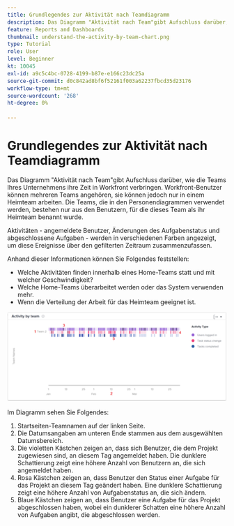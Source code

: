 ```yaml
---
title: Grundlegendes zur Aktivität nach Teamdiagramm
description: Das Diagramm "Aktivität nach Team"gibt Aufschluss darüber, wie die Teams Ihres Unternehmens ihre Zeit in Workfront verbringen.
feature: Reports and Dashboards
thumbnail: understand-the-activity-by-team-chart.png
type: Tutorial
role: User
level: Beginner
kt: 10045
exl-id: a9c5c4bc-0728-4199-b87e-e166c23dc25a
source-git-commit: d0c842ad8bf6f52161f003a62237fbcd35d23176
workflow-type: tm+mt
source-wordcount: '268'
ht-degree: 0%

---
```


# Grundlegendes zur Aktivität nach Teamdiagramm

Das Diagramm &quot;Aktivität nach Team&quot;gibt Aufschluss darüber, wie die Teams Ihres Unternehmens ihre Zeit in Workfront verbringen. Workfront-Benutzer können mehreren Teams angehören, sie können jedoch nur in einem Heimteam arbeiten. Die Teams, die in den Personendiagrammen verwendet werden, bestehen nur aus den Benutzern, für die dieses Team als ihr Heimteam benannt wurde.

Aktivitäten - angemeldete Benutzer, Änderungen des Aufgabenstatus und abgeschlossene Aufgaben - werden in verschiedenen Farben angezeigt, um diese Ereignisse über den gefilterten Zeitraum zusammenzufassen.

Anhand dieser Informationen können Sie Folgendes feststellen:

* Welche Aktivitäten finden innerhalb eines Home-Teams statt und mit welcher Geschwindigkeit?
* Welche Home-Teams überarbeitet werden oder das System verwenden mehr.
* Wenn die Verteilung der Arbeit für das Heimteam geeignet ist.

![Ein Bild, das eine Aktivität nach Teamdiagramm mit Zahlen zu den unten beschriebenen Bereichen anzeigt](assets/section-3-1.png)

Im Diagramm sehen Sie Folgendes:

1. Startseiten-Teamnamen auf der linken Seite.
1. Die Datumsangaben am unteren Ende stammen aus dem ausgewählten Datumsbereich.
1. Die violetten Kästchen zeigen an, dass sich Benutzer, die dem Projekt zugewiesen sind, an diesem Tag angemeldet haben. Die dunklere Schattierung zeigt eine höhere Anzahl von Benutzern an, die sich angemeldet haben.
1. Rosa Kästchen zeigen an, dass Benutzer den Status einer Aufgabe für das Projekt an diesem Tag geändert haben. Eine dunklere Schattierung zeigt eine höhere Anzahl von Aufgabenstatus an, die sich ändern.
1. Blaue Kästchen zeigen an, dass Benutzer eine Aufgabe für das Projekt abgeschlossen haben, wobei ein dunklerer Schatten eine höhere Anzahl von Aufgaben angibt, die abgeschlossen werden.
